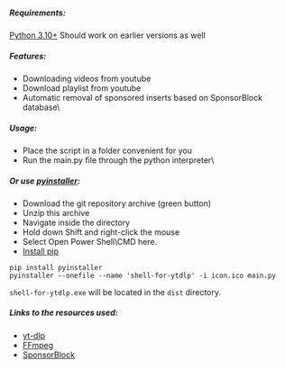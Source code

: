 ##### Requirements:
[Python 3.10+](https://www.python.org/downloads/)
Should work on earlier versions as well

##### Features:
- Downloading videos from youtube
- Download playlist from youtube
- Automatic removal of sponsored inserts based on SponsorBlock database\

##### Usage:
- Place the script in a folder convenient for you
- Run the main.py file through the python interpreter\

##### Or use [pyinstaller](https://pyinstaller.org/en/stable/index.html):
- Download the git repository archive (green button)
- Unzip this archive
- Navigate inside the directory
- Hold down Shift and right-click the mouse
- Select Open Power Shell\CMD here.
- [Install pip](https://pip.pypa.io/en/stable/installation/)
```
pip install pyinstaller
pyinstaller --onefile --name 'shell-for-ytdlp' -i icon.ico main.py
```
``shell-for-ytdlp.exe`` will be located in the ``dist`` directory.

##### Links to the resources used:
- [yt-dlp](https://github.com/yt-dlp/yt-dlp)
- [FFmpeg](https://github.com/FFmpeg/FFmpeg)
- [SponsorBlock](https://wiki.sponsor.ajay.app/)
